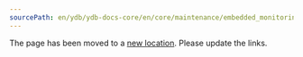 ```yaml
---
sourcePath: en/ydb/ydb-docs-core/en/core/maintenance/embedded_monitoring/overview.md
---
```

The page has been moved to a [new location](index.md). Please update the links.

